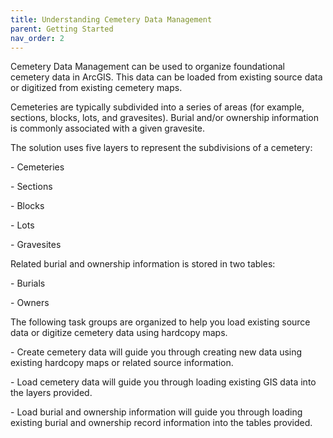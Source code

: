 ```yaml
---
title: Understanding Cemetery Data Management
parent: Getting Started
nav_order: 2
---
```

Cemetery Data Management can be used to organize foundational cemetery
data in ArcGIS. This data can be loaded from existing source data or
digitized from existing cemetery maps.

Cemeteries are typically subdivided into a series of areas (for example,
sections, blocks, lots, and gravesites). Burial and/or ownership
information is commonly associated with a given gravesite.

The solution uses five layers to represent the subdivisions of a
cemetery:

\- Cemeteries

\- Sections

\- Blocks

\- Lots

\- Gravesites

Related burial and ownership information is stored in two tables:

\- Burials

\- Owners

The following task groups are organized to help you load existing source
data or digitize cemetery data using hardcopy maps.

\- Create cemetery data will guide you through creating new data using
existing hardcopy maps or related source information.

\- Load cemetery data will guide you through loading existing GIS data
into the layers provided.

\- Load burial and ownership information will guide you through loading
existing burial and ownership record information into the tables
provided.
